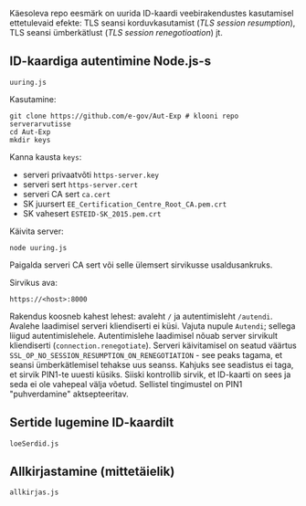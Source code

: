 Käesoleva repo eesmärk on uurida ID-kaardi veebirakendustes kasutamisel ettetulevaid efekte: TLS seansi korduvkasutamist (_TLS session resumption_), TLS seansi ümberkätlust (_TLS session renegotioation_) jt.

## ID-kaardiga autentimine Node.js-s

`uuring.js`

Kasutamine:

```
git clone https://github.com/e-gov/Aut-Exp # klooni repo serverarvutisse
cd Aut-Exp
mkdir keys 
```

Kanna kausta `keys`:

- serveri privaatvõti `https-server.key`
- serveri sert `https-server.cert`
- serveri CA sert `ca.cert`
- SK juursert `EE_Certification_Centre_Root_CA.pem.crt`
- SK vahesert `ESTEID-SK_2015.pem.crt`

Käivita server:

`node uuring.js`

Paigalda serveri CA sert või selle ülemsert sirvikusse usaldusankruks.

Sirvikus ava:

`https://<host>:8000`

Rakendus koosneb kahest lehest: avaleht `/` ja autentimisleht `/autendi`. Avalehe laadimisel serveri kliendiserti ei küsi. Vajuta nupule `Autendi`; sellega liigud autentimislehele. Autentimislehe laadimisel nõuab server sirvikult kliendiserti (`connection.renegotiate`). Serveri käivitamisel on seatud väärtus `SSL_OP_NO_SESSION_RESUMPTION_ON_RENEGOTIATION` - see peaks tagama, et seansi ümberkätlemisel tehakse uus seanss. Kahjuks see seadistus ei taga, et sirvik PIN1-te uuesti küsiks. Siiski kontrollib sirvik, et ID-kaarti on sees ja seda ei ole vahepeal välja võetud. Sellistel tingimustel on PIN1 "puhverdamine" aktsepteeritav.

## Sertide lugemine ID-kaardilt

`loeSerdid.js`

## Allkirjastamine (mittetäielik)

`allkirjas.js`

 